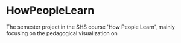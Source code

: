 # HowPeopleLearn
The semester project in the SHS course 'How People Learn', mainly focusing on the pedagogical visualization on 
